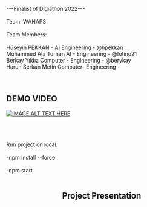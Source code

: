 ---Finalist of Digiathon 2022---
 <br></br>
Team: WAHAP3
 <br></br>
Team Members:  <br></br>
Hüseyin PEKKAN - AI Engineering - @hpekkan </br>
Muhammed Ata Turhan AI - Engineering - @fotino21</br>
Berkay Yıldız Computer - Engineering - @berykay</br>
Harun Serkan Metin Computer- Engineering - </br>
 <br></br>
  ## DEMO VIDEO</br>
  [![IMAGE ALT TEXT HERE](https://img.youtube.com/vi/YEcG7dMGT90/0.jpg)](https://www.youtube.com/watch?v=YEcG7dMGT90 "Demo Video") <br></br>  <br></br>


Run project on local:  <br></br>
-npm install --force  <br></br>
-npm start  <br></br>

## <p align="center">Project Presentation</p>



